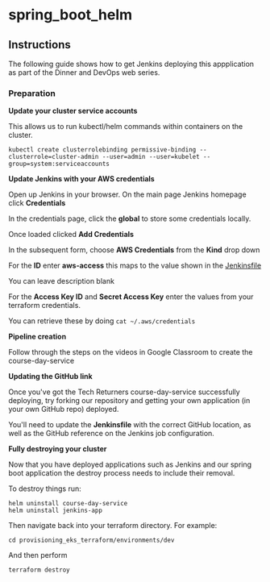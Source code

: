 # spring_boot_helm

## Instructions

The following guide shows how to get Jenkins deploying this appplication as part of the Dinner and DevOps web series.

### Preparation

**Update your cluster service accounts**

This allows us to run kubectl/helm commands within containers on the cluster.

```
kubectl create clusterrolebinding permissive-binding --clusterrole=cluster-admin --user=admin --user=kubelet --group=system:serviceaccounts
```

**Update Jenkins with your AWS credentials**

Open up Jenkins in your browser. On the main page Jenkins homepage click **Credentials**

In the credentials page, click the **global** to store some credentials locally.

Once loaded clicked **Add Credentials**

In the subsequent form, choose **AWS Credentials** from the **Kind** drop down

For the **ID** enter **aws-access** this maps to the value shown in the [Jenkinsfile](./Jenkinsfile)

You can leave description blank

For the **Access Key ID** and **Secret Access Key** enter the values from your terraform credentials.

You can retrieve these by doing `cat ~/.aws/credentials`

**Pipeline creation**

Follow through the steps on the videos in Google Classroom to create the course-day-service

**Updating the GitHub link**

Once you've got the Tech Returners course-day-service successfully deploying, try forking our repository and getting your own application (in your own GitHub repo) deployed.

You'll need to update the __Jenkinsfile__ with the correct GitHub location, as well as the GitHub reference on the Jenkins job configuration.


**Fully destroying your cluster**

Now that you have deployed applications such as Jenkins and our spring boot application the destroy process needs to include their removal.

To destroy things run:

```
helm uninstall course-day-service
helm uninstall jenkins-app
```

Then navigate back into your terraform directory. For example:

```
cd provisioning_eks_terraform/environments/dev 
```

And then perform

```
terraform destroy
```